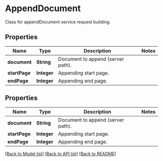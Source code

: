
# AppendDocument
Class for appendDocument service request building.

## Properties
Name | Type | Description | Notes
------------ | ------------- | ------------- | -------------
**document** | **String** | Document to append (server path). | 
**startPage** | **Integer** | Appending start page. | 
**endPage** | **Integer** | Appending end page. | 


## Properties
Name | Type | Description | Notes
------------ | ------------- | ------------- | -------------
**document** | **String** | Document to append (server path). | 
**startPage** | **Integer** | Appending start page. | 
**endPage** | **Integer** | Appending end page. | 

[[Back to Model list]](../../README.md#documentation-for-models) [[Back to API list]](../../README.md#documentation-for-api-endpoints) [[Back to README]](../../README.md)


